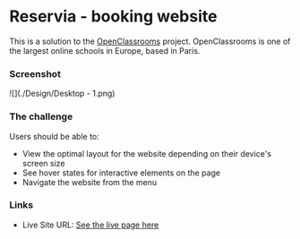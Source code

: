 # Reservia - booking website

This is a solution to the [OpenClassrooms](https://openclassrooms.com/) project. OpenClassrooms is one of the largest online schools in Europe, based in Paris.

### Screenshot

![](./Design/Desktop - 1.png)

### The challenge

Users should be able to:

- View the optimal layout for the website depending on their device's screen size
- See hover states for interactive elements on the page
- Navigate the website from the menu

### Links

- Live Site URL: [See the live page here](https://github.com/Kasia307584/reservia-booking-website)
